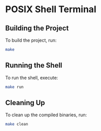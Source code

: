 # POSIX Shell Terminal

## Building the Project

To build the project, run:

```sh
make
```
## Running the Shell

To run the shell, execute:

```sh
make run
```

## Cleaning Up

To clean up the compiled binaries, run:

```sh
make clean
```
 
 
